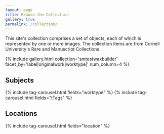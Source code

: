 ```yaml
---
layout: page
title: Browse the Collection
gallery: true
permalink: /collection/
---
```

This site's collection comprises a set of objects, each of which is represented by one or more images. The collection items are from Cornell University's Rare and Manuscript Collections.

{% include gallery.html collection='smtestwaxbuilder' facet_by='label|originalwork|worktype|' num_column=4 %}

## Subjects
{% include tag-carousel.html fields="worktype" %}
{% include tag-carousel.html fields="tTags" %}

## Locations
{% include tag-carousel.html fields="location" %}
